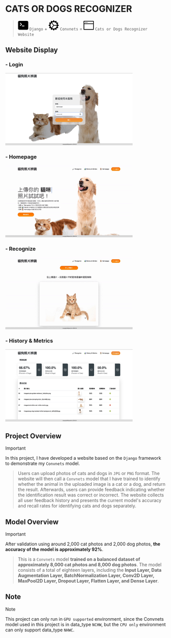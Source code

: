 # CATS OR DOGS RECOGNIZER

> ![cmd-svg](./readme_source/terminal-fill.svg) `Django` + ![gear-svg](./readme_source/gear-wide-connected.svg) `Convnets` = ![window-svg](./readme_source/window-fullscreen.svg) `Cats or Dogs Recognizer Website`

## Website Display
### - Login
<img width="400" src="./readme_source/login_page.png">

### - Homepage
<img width="400" src="./readme_source/homepage_page.gif">

### - Recognize
<img width="400" src="./readme_source/recognize_page.gif">

### - History & Metrics
<img width="400" src="./readme_source/dashboard_page.png">

## Project Overview
> [!IMPORTANT]
> In this project, I have developed a website based on the `Django` framework to demonstrate my `Convnets` model.

> Users can upload photos of cats and dogs in `JPG` or `PNG` format.
The website will then call a `Convnets` model that I have trained to identify whether the animal in the uploaded image is a cat or a dog, and return the result. 
Afterwards, users can provide feedback indicating whether the identification result was correct or incorrect. 
The website collects all user feedback history and presents the current model's accuracy and recall rates for identifying cats and dogs separately.

## Model Overview
> [!IMPORTANT]
> After validation using around 2,000 cat photos and 2,000 dog photos, **the accuracy of the model is approximately 92%**.

> This is a `Convnets` model **trained on a balanced dataset of approximately 8,000 cat photos and 8,000 dog photos**. 
The model consists of a total of eighteen layers, including the **Input Layer, Data Augmentation Layer, BatchNormalization Layer, Conv2D Layer, MaxPool2D Layer, Dropout Layer, Flatten Layer, and Dense Layer**.

## Note
> [!NOTE]
> This project can only run in `GPU supported` environment, since the Convnets model used in this project is in data_type `NCHW`, but the `CPU only` environment can only support data_type `NHWC`.
